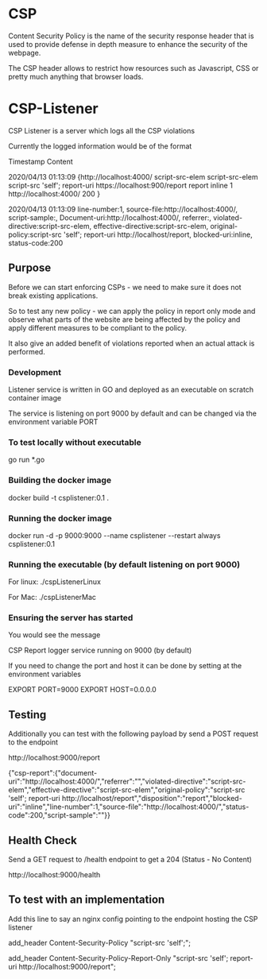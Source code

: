 # CSP

Content Security Policy is the name of the security response header that is used to provide defense in depth measure to enhance the security of the webpage.

The CSP header allows to restrict how resources such as Javascript, CSS or pretty much anything that browser loads.

# CSP-Listener

CSP Listener is a server which logs all the CSP violations

Currently the logged information would be of the format

Timestamp   Content

2020/04/13 01:13:09 {http://localhost:4000/  script-src-elem script-src-elem script-src 'self'; report-uri https://localhost:900/report report inline 1 http://localhost:4000/ 200 }

2020/04/13 01:13:09 line-number:1, source-file:http://localhost:4000/, script-sample:, Document-uri:http://localhost:4000/, referrer:, violated-directive:script-src-elem, effective-directive:script-src-elem, original-policy:script-src 'self'; report-uri http://localhost/report, blocked-uri:inline, status-code:200

## Purpose

Before we can start enforcing CSPs - we need to make sure it does not break existing applications.

So to test any new policy - we can apply the policy in report only mode and observe what parts of the website are being affected by the policy and apply different measures to be compliant to the policy.

It also give an added benefit of violations reported when an actual attack is performed.

### Development

Listener service is written in GO and deployed as an executable on scratch container image

The service is listening on port 9000 by default and can be changed via the environment variable PORT

### To test locally without executable

go run *.go

### Building the docker image

docker build -t csplistener:0.1 .

### Running the docker image

docker run -d -p 9000:9000 --name csplistener --restart always csplistener:0.1

### Running the executable (by default listening on port 9000)

For linux: ./cspListenerLinux

For Mac: ./cspListenerMac

### Ensuring the server has started
You would see the message

CSP Report logger service running on 9000 (by default)

If you need to change the port and host it can be done by setting at the environment variables

EXPORT PORT=9000
EXPORT HOST=0.0.0.0

## Testing

Additionally you can test with the following payload by send a POST request to the endpoint

http://localhost:9000/report

{"csp-report":{"document-uri":"http://localhost:4000/","referrer":"","violated-directive":"script-src-elem","effective-directive":"script-src-elem","original-policy":"script-src 'self'; report-uri http://localhost/report","disposition":"report","blocked-uri":"inline","line-number":1,"source-file":"http://localhost:4000/","status-code":200,"script-sample":""}}

## Health Check

Send a GET request to /health endpoint to get a 204 (Status - No Content)

http://localhost:9000/health

## To test with an implementation

Add this line to say an nginx config pointing to the endpoint hosting the CSP listener

add_header Content-Security-Policy "script-src 'self';";

add_header Content-Security-Policy-Report-Only "script-src 'self'; report-uri http://localhost:9000/report";